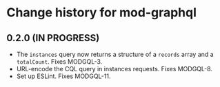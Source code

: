 # Change history for mod-graphql

## 0.2.0 (IN PROGRESS)

* The `instances` query now returns a structure of a `records` array and a `totalCount`. Fixes MODGQL-3.
* URL-encode the CQL query in instances requests. Fixes MODGQL-8.
* Set up ESLint. Fixes MODGQL-11.

